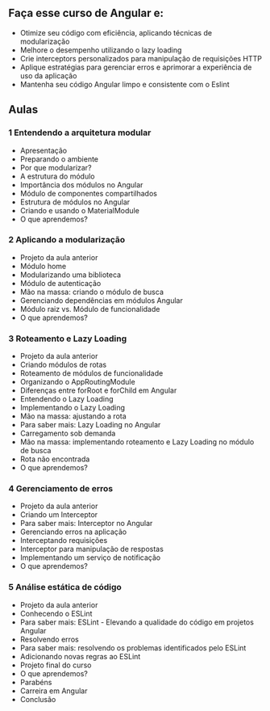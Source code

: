 
## Faça esse curso de Angular e:

- Otimize seu código com eficiência, aplicando técnicas de modularização
- Melhore o desempenho utilizando o lazy loading
- Crie interceptors personalizados para manipulação de requisições HTTP
- Aplique estratégias para gerenciar erros e aprimorar a experiência de uso da aplicação
- Mantenha seu código Angular limpo e consistente com o Eslint

## Aulas

### 1 Entendendo a arquitetura modular
- Apresentação
- Preparando o ambiente
- Por que modularizar?
- A estrutura do módulo
- Importância dos módulos no Angular
- Módulo de componentes compartilhados
- Estrutura de módulos no Angular
- Criando e usando o MaterialModule
- O que aprendemos?
### 2 Aplicando a modularização
- Projeto da aula anterior
- Módulo home
- Modularizando uma biblioteca
- Módulo de autenticação
- Mão na massa: criando o módulo de busca
- Gerenciando dependências em módulos Angular
- Módulo raiz vs. Módulo de funcionalidade
- O que aprendemos?
### 3 Roteamento e Lazy Loading
- Projeto da aula anterior
- Criando módulos de rotas
- Roteamento de módulos de funcionalidade
- Organizando o AppRoutingModule
- Diferenças entre forRoot e forChild em Angular
- Entendendo o Lazy Loading
- Implementando o Lazy Loading
- Mão na massa: ajustando a rota
- Para saber mais: Lazy Loading no Angular
- Carregamento sob demanda
- Mão na massa: implementando roteamento e Lazy Loading no módulo de busca
- Rota não encontrada
- O que aprendemos?
### 4 Gerenciamento de erros
- Projeto da aula anterior
- Criando um Interceptor
- Para saber mais: Interceptor no Angular
- Gerenciando erros na aplicação
- Interceptando requisições
- Interceptor para manipulação de respostas
- Implementando um serviço de notificação
- O que aprendemos?
### 5 Análise estática de código
- Projeto da aula anterior
- Conhecendo o ESLint
- Para saber mais: ESLint - Elevando a qualidade do código em projetos Angular
- Resolvendo erros
- Para saber mais: resolvendo os problemas identificados pelo ESLint
- Adicionando novas regras ao ESLint
- Projeto final do curso
- O que aprendemos?
- Parabéns
- Carreira em Angular
- Conclusão
